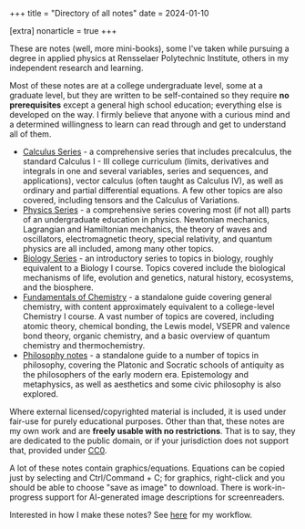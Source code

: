 +++
title = "Directory of all notes"
date = 2024-01-10

[extra]
nonarticle = true
+++

These are notes (well, more mini-books), some I've taken while pursuing a degree in applied physics at Rensselaer Polytechnic Institute, others in my independent research and learning.

<!-- more -->

Most of these notes are at a college undergraduate level, some at a graduate level, but they are written to be self-contained so they require **no prerequisites** except a general high school education; everything else is developed on the way. I firmly believe that anyone with a curious mind and a determined willingness to learn can read through and get to understand all of them.

- [Calculus Series](@/calculus-series.md) - a comprehensive series that includes precalculus, the standard Calculus I - III college curriculum (limits, derivatives and integrals in one and several variables, series and sequences, and applications), vector calculus (often taught as Calculus IV), as well as ordinary and partial differential equations. A few other topics are also covered, including tensors and the Calculus of Variations.
- [Physics Series](@/physics-series.md) - a comprehensive series covering most (if not all) parts of an undergraduate education in physics. Newtonian mechanics, Lagrangian and Hamiltonian mechanics, the theory of waves and oscillators, electromagnetic theory, special relativity, and quantum physics are all included, among many other topics.
- [Biology Series](@/intro-bio-series.md) - an introductory series to topics in biology, roughly equivalent to a Biology I course. Topics covered include the biological mechanisms of life, evolution and genetics, natural history, ecosystems, and the biosphere.
- [Fundamentals of Chemistry](@/general-chem/index.md) - a standalone guide covering general chemistry, with content approximately equivalent to a college-level Chemistry I course. A vast number of topics are covered, including atomic theory, chemical bonding, the Lewis model, VSEPR and valence bond theory, organic chemistry, and a basic overview of quantum chemistry and thermochemistry. 
- [Philosophy notes](@/philosophy.md) - a standalone guide to a number of topics in philosophy, covering the Platonic and Socratic schools of antiquity as the philosophers of the early modern era. Epistemology and metaphysics, as well as aesthetics and some civic philosophy is also explored.
<!-- 
I've removed CS series because it's too incomplete and fragmentary
to really be put on the same page with my other notes/guides
- [Computer Science Series](@/cs-series.md)
-->

Where external licensed/copyrighted material is included, it is used under fair-use for purely educational purposes. Other than that, these notes are my own work and are **freely usable with no restrictions**. That is to say, they are dedicated to the public domain, or if your jurisdiction does not support that, provided under [CC0](https://creativecommons.org/public-domain/cc0/).

A lot of these notes contain graphics/equations. Equations can be copied just by selecting and Ctrl/Command + C; for graphics, right-click and you should be able to choose "save as image" to download. There is work-in-progress support for AI-generated image descriptions for screenreaders.

Interested in how I make these notes? See [here](@/notes-process.md) for my workflow.

